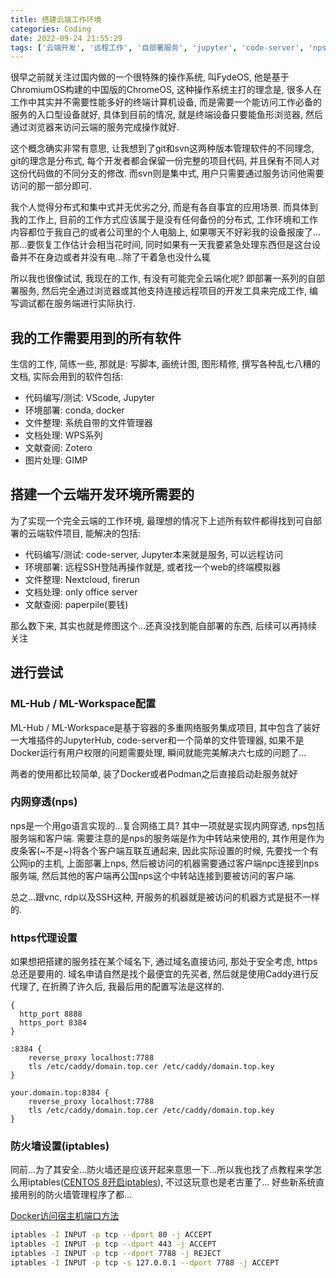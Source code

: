 ```yaml
---
title: 搭建云端工作环境
categories: Coding
date: 2022-09-24 21:55:29
tags: ['云端开发', '远程工作', '自部署服务', 'jupyter', 'code-server', 'nps', 'https', 'iptables']
---
```


很早之前就关注过国内做的一个很特殊的操作系统, 叫FydeOS, 他是基于ChromiumOS构建的中国版的ChromeOS, 这种操作系统主打的理念是, 很多人在工作中其实并不需要性能多好的终端计算机设备, 而是需要一个能访问工作必备的服务的入口型设备就好, 具体到目前的情况, 就是终端设备只要能鱼形浏览器, 然后通过浏览器来访问云端的服务完成操作就好.

<!-- 摘要部分 -->
<!-- more -->

这个概念确实非常有意思, 让我想到了git和svn这两种版本管理软件的不同理念, git的理念是分布式, 每个开发者都会保留一份完整的项目代码, 并且保有不同人对这份代码做的不同分支的修改. 而svn则是集中式, 用户只需要通过服务访问他需要访问的那一部分即可.

我个人觉得分布式和集中式并无优劣之分, 而是有各自事宜的应用场景. 而具体到我的工作上, 目前的工作方式应该属于是没有任何备份的分布式, 工作环境和工作内容都位于我自己的或者公司里的个人电脑上, 如果哪天不好彩我的设备报废了...那...要恢复工作估计会相当花时间, 同时如果有一天我要紧急处理东西但是这台设备并不在身边或者并没有电...除了干着急也没什么辄

所以我也很像试试, 我现在的工作, 有没有可能完全云端化呢? 即部署一系列的自部署服务, 然后完全通过浏览器或其他支持连接远程项目的开发工具来完成工作, 编写调试都在服务端进行实际执行.

## 我的工作需要用到的所有软件

生信的工作, 简练一些, 那就是: 写脚本, 画统计图, 图形精修, 撰写各种乱七八糟的文档, 实际会用到的软件包括:

- 代码编写/测试: VScode, Jupyter
- 环境部署: conda, docker
- 文件整理: 系统自带的文件管理器
- 文档处理: WPS系列
- 文献查阅: Zotero
- 图片处理: GIMP

## 搭建一个云端开发环境所需要的

为了实现一个完全云端的工作环境, 最理想的情况下上述所有软件都得找到可自部署的云端软件项目, 能解决的包括:
- 代码编写/测试: code-server, Jupyter本来就是服务, 可以远程访问
- 环境部署: 远程SSH登陆再操作就是, 或者找一个web的终端模拟器
- 文件整理: Nextcloud, firerun
- 文档处理: only office server
- 文献查阅: paperpile(要钱)

那么数下来, 其实也就是修图这个...还真没找到能自部署的东西, 后续可以再持续关注

## 进行尝试
### ML-Hub / ML-Workspace配置

ML-Hub / ML-Workspace是基于容器的多重网络服务集成项目, 其中包含了装好一大堆插件的JupyterHub, code-server和一个简单的文件管理器, 如果不是Docker运行有用户权限的问题需要处理, 瞬间就能完美解决六七成的问题了...

两者的使用都比较简单, 装了Docker或者Podman之后直接启动赴服务就好

### 内网穿透(nps)

nps是一个用go语言实现的...复合网络工具? 其中一项就是实现内网穿透, nps包括服务端和客户端. 需要注意的是nps的服务端是作为中转站来使用的, 其作用是作为皮条客(~不是~)将各个客户端互联互通起来, 因此实际设置的时候, 先要找一个有公网ip的主机, 上面部署上nps, 然后被访问的机器需要通过客户端npc连接到nps服务端, 然后其他的客户端再公国nps这个中转站连接到要被访问的客户端.

总之...跟vnc, rdp以及SSH这种, 开服务的机器就是被访问的机器方式是挺不一样的.

### https代理设置

如果想把搭建的服务挂在某个域名下, 通过域名直接访问, 那处于安全考虑, https总还是要用的. 域名申请自然是找个最便宜的先买者, 然后就是使用Caddy进行反代理了, 在折腾了许久后, 我最后用的配置写法是这样的.

```caddyfile
{
  http_port 8888
  https_port 8384
}

:8384 {
    reverse_proxy localhost:7788
    tls /etc/caddy/domain.top.cer /etc/caddy/domain.top.key
}

your.domain.top:8384 {
    reverse_proxy localhost:7788
    tls /etc/caddy/domain.top.cer /etc/caddy/domain.top.key
}
```

### 防火墙设置(iptables)

同前...为了其安全...防火墙还是应该开起来意思一下...所以我也找了点教程来学怎么用iptables([CENTOS 8开启iptables](https://iter01.com/616656.html)), 不过这玩意也是老古董了... 好些新系统直接用别的防火墙管理程序了都...

[Docker访问宿主机端口方法](http://balalals.cn/archives/docker%E5%AE%B9%E5%99%A8%E8%AE%BF%E9%97%AE%E5%AE%BF%E4%B8%BB%E6%9C%BA%E7%AB%AF%E5%8F%A3)

```bash
iptables -I INPUT -p tcp --dport 80 -j ACCEPT
iptables -I INPUT -p tcp --dport 443 -j ACCEPT 
iptables -I INPUT -p tcp --dport 7788 -j REJECT
iptables -I INPUT -p tcp -s 127.0.0.1 --dport 7788 -j ACCEPT
```
